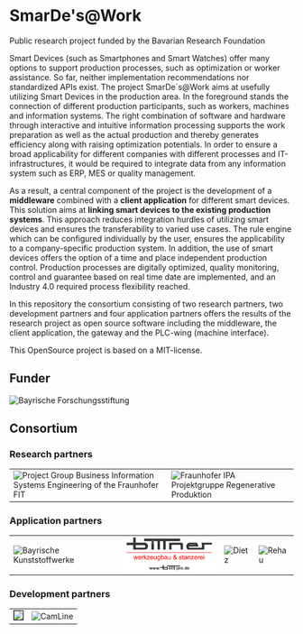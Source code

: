 # SmarDe's@Work

Public research project funded by the Bavarian Research Foundation

Smart Devices (such as Smartphones and Smart Watches) offer many options to support production processes, such as optimization or worker assistance. So far, neither implementation recommendations nor standardized APIs exist. The project SmarDe´s@Work aims at usefully utilizing Smart Devices in the production area. In the foreground stands the connection of different production participants, such as workers, machines and information systems. The right combination of software and hardware through interactive and intuitive information processing supports the work preparation as well as the actual production and thereby generates efficiency along with raising optimization potentials. In order to ensure a broad applicability for different companies with different processes and IT-infrastructures, it would be required to integrate data from any information system such as ERP, MES or quality management. 

As a result, a central component of the project is the development of a __middleware__ combined with a __client application__ for different smart devices. This solution aims at __linking smart devices to the existing production systems__. This approach reduces integration hurdles of utilizing smart devices and ensures the transferability to varied use cases. The rule engine which can be configured individually by the user, ensures the applicability to a company-specific production system. In addition, the use of smart devices offers the option of a time and place independent production control. Production processes are digitally optimized, quality monitoring, control and guarantee based on real time date are implemented, and an Industry 4.0 required process flexibility reached.

In this repository the consortium consisting of two research partners, two development partners and four application partners offers the results of the research project as open source software including the middleware, the client application, the gateway and the PLC-wing (machine interface). 

This OpenSource project is based on a MIT-license.

## Funder

<img width="400" alt="Bayrische Forschungsstiftung" src="https://raw.githubusercontent.com/FraunhoferFITBusinessInformationSystems/SmarDesAtWork/master/Other/Logos/BFS.jpg"> 


## Consortium
### Research partners


<table>
<tr>
    <td><img width="200" alt="Project Group Business Information Systems Engineering of the Fraunhofer FIT" src="https://fim-rc.de/wp-content/uploads/logo_fraunhofer_en.svg"></td>
    <td><img width="200" alt="Fraunhofer IPA Projektgruppe Regenerative Produktion " src="https://www.ipa.fraunhofer.de/content/dam/ipa/ipa.svg"> </td>
</tr>
</table>

### Application partners

<p align="center">
<table border="0">
<tr>
    <td><img width="200" alt="Bayrische Kunststoffwerke" src="https://www.bkw-selb.de/bkw_cms/wp-content/uploads/2015/03/bkw-logo-300x33.png"> </td>
    <td><img width="200" alt="biTTner" src="https://raw.githubusercontent.com/FraunhoferFITBusinessInformationSystems/SmarDesAtWork/master/Other/Logos/biTTner.jpg"> </td>
    <td><img width="200" alt="Dietz" src="https://www.dietz.eu/wp-content/uploads/2018/05/dietz-logo-75.svg"></td>
    <td><img width="200" alt="Rehau" src="https://upload.wikimedia.org/wikipedia/de/thumb/b/b8/Rehau_Logo.svg/1200px-Rehau_Logo.svg.png"></td>
</tr>
</table> </p>

### Development partners

<p align ="center">
<table border="0">
<tr>
    <td><img width="200" style="border: 1px solid black" src="https://https://raw.githubusercontent.com/FraunhoferFITBusinessInformationSystems/SmarDesAtWork/master/Other/Logos/Vogler.png"></td>
    <td><img width="200" alt="CamLine" src="https://www.camline.com/fileadmin/templates/img/camline-logo.png"></td>
</tr>
</table> </p>
